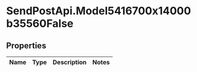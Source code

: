 # SendPostApi.Model5416700x14000b35560False

## Properties
Name | Type | Description | Notes
------------ | ------------- | ------------- | -------------


